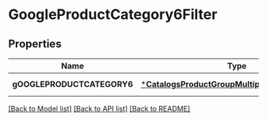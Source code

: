 # GoogleProductCategory6Filter

## Properties
Name | Type | Description | Notes
------------ | ------------- | ------------- | -------------
**gOOGLEPRODUCTCATEGORY6** | [***CatalogsProductGroupMultipleStringListCriteria**](.md) |  | [default to null]

[[Back to Model list]](../README.md#documentation-for-models) [[Back to API list]](../README.md#documentation-for-api-endpoints) [[Back to README]](../README.md)



